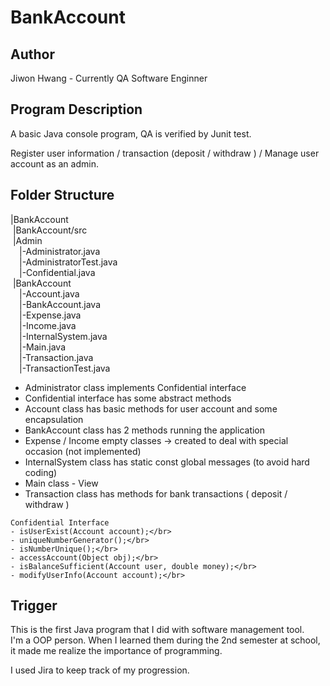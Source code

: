 # BankAccount

## Author
Jiwon Hwang - Currently QA Software Enginner</br>

## Program Description
A basic Java console program, QA is verified by Junit test.</br>

Register user information / transaction (deposit / withdraw ) / Manage user account as an admin.</br>

## Folder Structure
|BankAccount</br> 
&nbsp;|BankAccount/src</br>
&nbsp;|Admin</br> 
&emsp;|-Administrator.java</br> 
&emsp;|-AdministratorTest.java</br> 
&emsp;|-Confidential.java</br> 
&nbsp;|BankAccount</br> 
&emsp;|-Account.java</br> 
&emsp;|-BankAccount.java</br> 
&emsp;|-Expense.java</br> 
&emsp;|-Income.java</br> 
&emsp;|-InternalSystem.java</br> 
&emsp;|-Main.java</br> 
&emsp;|-Transaction.java</br>
&emsp;|-TransactionTest.java</br> 
  
 * Administrator class implements Confidential interface</br>
 * Confidential interface has some abstract methods</br>
 * Account class has basic methods for user account and some encapsulation</br>
 * BankAccount class has 2 methods running the application</br>
 * Expense / Income empty classes -> created to deal with special occasion (not implemented)</br>
 * InternalSystem class has static const global messages (to avoid hard coding)</br>
 * Main class - View</br>
 * Transaction class has methods for bank transactions ( deposit / withdraw )</br>
 
 ```
 Confidential Interface
 - isUserExist(Account account);</br>
 - uniqueNumberGenerator();</br>
 - isNumberUnique();</br>
 - accessAccount(Object obj);</br>
 - isBalanceSufficient(Account user, double money);</br>
 - modifyUserInfo(Account account);</br>
 ```

## Trigger
This is the first Java program that I did with software management tool.</br>
I'm a OOP person. When I learned them during the 2nd semester at school, it made me realize the importance of programming.</br>

I used Jira to keep track of my progression.</br>
